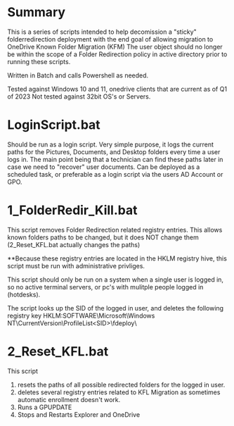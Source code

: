 # Summary
This is a series of scripts intended to help decomission a "sticky" folderredirection deployment with the end goal of allowing migration to OneDrive Known Folder Migration (KFM)
The user object should no longer be within the scope of a Folder Redirection policy in active directory prior to running these scripts.

Written in Batch and calls Powershell as needed.

Tested against Windows 10 and 11, onedrive clients that are current as of Q1 of 2023
Not tested against 32bit OS's or Servers.

# LoginScript.bat
Should be run as a login script. Very simple purpose, it logs the current paths for the Pictures, Documents, and Desktop folders every time a user logs in. The main point being that a technician can find these paths later in case we need to "recover" user documents. Can be deployed as a scheduled task, or preferable as a login script via the users AD Account or GPO.

# 1_FolderRedir_Kill.bat
This script removes Folder Redirection related registry entries. This allows known folders paths to be changed, but it does NOT change them (2_Reset_KFL.bat actually changes the paths)

**Because these registry entries are located in the HKLM registry hive, this script must be run with administrative privliges.

This script should only be run on a system when a single user is logged in, so no active terminal servers, or pc's with mulitple people logged in (hotdesks).

The script looks up the SID of the logged in user, and deletes the following registry key
    HKLM:SOFTWARE\Microsoft\Windows NT\CurrentVersion\ProfileList\<SID>\fdeploy\

# 2_Reset_KFL.bat
This script
1. resets the paths of all possible redirected folders for the logged in user.
2. deletes several registry entries related to KFL Migration as sometimes automatic enrollment doesn't work.
3. Runs a GPUPDATE
4. Stops and Restarts Explorer and OneDrive

